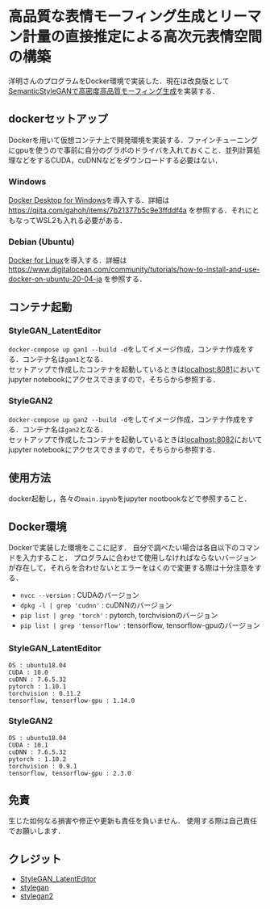 # 高品質な表情モーフィング生成とリーマン計量の直接推定による高次元表情空間の構築
洋明さんのプログラムをDocker環境で実装した．現在は改良版として[SemanticStyleGANで高密度高品質モーフィング生成](https://github.com/KakeruKitahara/HighDensityFaceMorphing)を実装する．

## dockerセットアップ
Dockerを用いて仮想コンテナ上で開発環境を実装する．ファインチューニングにgpuを使うので事前に自分のグラボのドライバを入れておくこと．並列計算処理などをするCUDA，cuDNNなどをダウンロードする必要はない．

### Windows
[Docker Desktop for Windows](https://docs.docker.jp/desktop/install/windows-install.html)を導入する．詳細は https://qiita.com/gahoh/items/7b21377b5c9e3ffddf4a を参照する．それにともなってWSL2も入れる必要がある．

### Debian (Ubuntu)
[Docker for Linux](https://docs.docker.jp/linux/index.html)を導入する．詳細は https://www.digitalocean.com/community/tutorials/how-to-install-and-use-docker-on-ubuntu-20-04-ja を参照する．

## コンテナ起動

### StyleGAN_LatentEditor
`docker-compose up gan1 --build -d`をしてイメージ作成，コンテナ作成をする．コンテナ名は`gan1`となる． \
セットアップで作成したコンテナを起動しているときは[localhost:8081](http://localhost:8081)においてjupyter notebookにアクセスできますので，そちらから参照する．

### StyleGAN2
`docker-compose up gan2 --build -d`をしてイメージ作成，コンテナ作成をする．コンテナ名は`gan2`となる．\
セットアップで作成したコンテナを起動しているときは[localhost:8082](http://localhost:8082)においてjupyter notebookにアクセスできますので，そちらから参照する．

## 使用方法
  docker起動し，各々の`main.ipynb`をjupyter nootbookなどで参照すること．

## Docker環境
Dockerで実装した環境をここに記す．
自分で調べたい場合は各自以下のコマンドを入力すること．
プログラムに合わせて使用しなければならないバージョンが存在して，それらを合わせないとエラーをはくので変更する際は十分注意をする．
- `nvcc --version` : CUDAのバージョン
- `dpkg -l | grep 'cudnn'` : cuDNNのバージョン
- `pip list | grep 'torch'` : pytorch, torchvisionのバージョン
- `pip list | grep 'tensorflow'` : tensorflow, tensorflow-gpuのバージョン

### StyleGAN_LatentEditor　
```
OS : ubuntu18.04
CUDA : 10.0
cuDNN : 7.6.5.32
pytorch : 1.10.1
torchvision : 0.11.2
tensorflow, tensorflow-gpu : 1.14.0
```

### StyleGAN2
```
OS : ubuntu18.04
CUDA : 10.1
cuDNN : 7.6.5.32
pytorch : 1.10.2
torchvision : 0.9.1
tensorflow, tensorflow-gpu : 2.3.0
```

## 免責
生じた如何なる損害や修正や更新も責任を負いません． 使用する際は自己責任でお願いします．

## クレジット
- [StyleGAN_LatentEditor](https://github.com/pacifinapacific/StyleGAN_LatentEditor)
- [stylegan](https://github.com/NVlabs/stylegan)
- [stylegan2](https://github.com/NVlabs/stylegan2)
